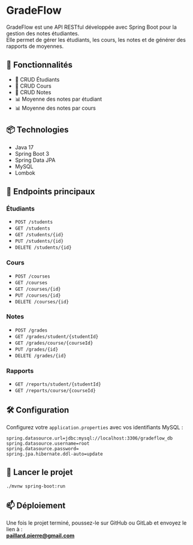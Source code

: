 # GradeFlow

GradeFlow est une API RESTful développée avec Spring Boot pour la gestion des notes étudiantes.  
Elle permet de gérer les étudiants, les cours, les notes et de générer des rapports de moyennes.

## 🚀 Fonctionnalités

- 🔹 CRUD Étudiants
- 🔹 CRUD Cours
- 🔹 CRUD Notes
- 📊 Moyenne des notes par étudiant
- 📊 Moyenne des notes par cours

## 📦 Technologies

- Java 17
- Spring Boot 3
- Spring Data JPA
- MySQL
- Lombok

## 🔌 Endpoints principaux

### Étudiants
- `POST /students`
- `GET /students`
- `GET /students/{id}`
- `PUT /students/{id}`
- `DELETE /students/{id}`

### Cours
- `POST /courses`
- `GET /courses`
- `GET /courses/{id}`
- `PUT /courses/{id}`
- `DELETE /courses/{id}`

### Notes
- `POST /grades`
- `GET /grades/student/{studentId}`
- `GET /grades/course/{courseId}`
- `PUT /grades/{id}`
- `DELETE /grades/{id}`

### Rapports
- `GET /reports/student/{studentId}`
- `GET /reports/course/{courseId}`

## 🛠 Configuration

Configurez votre `application.properties` avec vos identifiants MySQL :
```
spring.datasource.url=jdbc:mysql://localhost:3306/gradeflow_db
spring.datasource.username=root
spring.datasource.password=
spring.jpa.hibernate.ddl-auto=update
```

## 🧰 Lancer le projet

```bash
./mvnw spring-boot:run
```

## 📫 Déploiement

Une fois le projet terminé, poussez-le sur GitHub ou GitLab et envoyez le lien à :  
**paillard.pierre@gmail.com**

